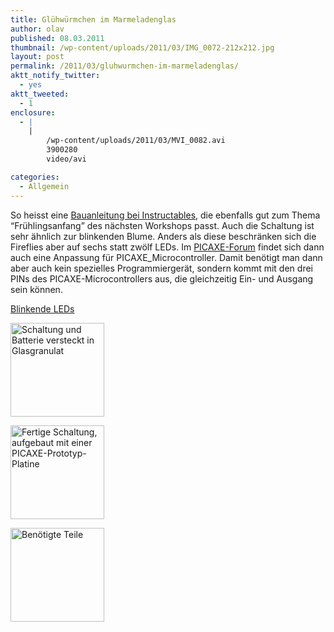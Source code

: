 ```yaml
---
title: Glühwürmchen im Marmeladenglas
author: olav
published: 08.03.2011
thumbnail: /wp-content/uploads/2011/03/IMG_0072-212x212.jpg
layout: post
permalink: /2011/03/gluhwurmchen-im-marmeladenglas/
aktt_notify_twitter:
  - yes
aktt_tweeted:
  - 1
enclosure:
  - |
    |
        /wp-content/uploads/2011/03/MVI_0082.avi
        3900280
        video/avi

categories:
  - Allgemein
---
```

So heisst eine [Bauanleitung bei Instructables][1], die ebenfalls gut zum Thema &#8220;Frühlingsanfang&#8221; des nächsten Workshops passt. Auch die Schaltung ist sehr ähnlich zur blinkenden Blume. Anders als diese beschränken sich die Fireflies aber auf sechs statt zwölf LEDs. Im [PICAXE-Forum][1] findet sich dann auch eine Anpassung für PICAXE_Microcontroller. Damit benötigt man dann aber auch kein spezielles Programmiergerät, sondern kommt mit den drei PINs des PICAXE-Microcontrollers aus, die gleichzeitig Ein- und Ausgang sein können.

[Blinkende LEDs][2]

<!-- see gallery_shortcode() in wp-includes/media.php -->

<div id='gallery-9' class='gallery galleryid-447 gallery-columns-3 gallery-size-thumbnail'>
  <dl class='gallery-item'>
    <dt class='gallery-icon'>
      <a href='http://wp-tinkerthon.vm.lst.pm/wp-content/uploads/2011/03/IMG_0072-e1299567335849.jpg' rel="lightbox[447]" title="Glühwürmchen im Marmeladenglas"><img width="150" height="150" src="http://wp-tinkerthon.vm.lst.pm/wp-content/uploads/2011/03/IMG_0072-150x150.jpg" class="attachment-thumbnail" alt="Schaltung und Batterie versteckt in Glasgranulat" /></a>
    </dt>
  </dl>

  <dl class='gallery-item'>
    <dt class='gallery-icon'>
      <a href='http://wp-tinkerthon.vm.lst.pm/wp-content/uploads/2011/03/IMG_0081-e1299567386974.jpg' rel="lightbox[447]" title="Glühwürmchen im Marmeladenglas"><img width="150" height="150" src="http://wp-tinkerthon.vm.lst.pm/wp-content/uploads/2011/03/IMG_0081-150x150.jpg" class="attachment-thumbnail" alt="Fertige Schaltung, aufgebaut mit einer PICAXE-Prototyp-Platine" /></a>
    </dt>
  </dl>

  <dl class='gallery-item'>
    <dt class='gallery-icon'>
      <a href='http://wp-tinkerthon.vm.lst.pm/wp-content/uploads/2011/03/IMG_0077-e1299567404892.jpg' rel="lightbox[447]" title="Glühwürmchen im Marmeladenglas"><img width="150" height="150" src="http://wp-tinkerthon.vm.lst.pm/wp-content/uploads/2011/03/IMG_0077-150x150.jpg" class="attachment-thumbnail" alt="Benötigte Teile" /></a>
    </dt>
  </dl>

  <br style="clear: both" /> <br style='clear: both;' />
</div>

 [1]: http://www.picaxeforum.co.uk/showthread.php?t=8781&highlight=fireflies
 [2]: /wp-content/uploads/2011/03/MVI_0082.avi

